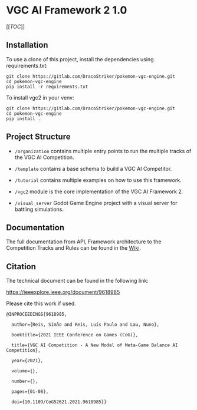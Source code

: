 # VGC AI Framework 2 1.0

[[_TOC_]]

## Installation

To use a clone of this project, install the dependencies using requirements.txt:

```
git clone https://gitlab.com/DracoStriker/pokemon-vgc-engine.git
cd pokemon-vgc-engine
pip install -r requirements.txt
```

To install vgc2 in your venv:

```
git clone https://gitlab.com/DracoStriker/pokemon-vgc-engine.git
cd pokemon-vgc-engine
pip install .
```

## Project Structure

* `/organization` contains multiple entry points to run the multiple tracks of the VGC AI Competition.

* `/template` contains a base schema to build a VGC AI Competitor.

* `/tutorial` contains multiple examples on how to use this framework.

* `/vgc2` module is the core implementation of the VGC AI Framework 2.

* `/visual_server` Godot Game Engine project with a visual server for battling simulations.

## Documentation

The full documentation from API, Framework architecture to the Competition Tracks and
Rules can be found in the [Wiki](https://gitlab.com/DracoStriker/pokemon-vgc-engine/-/wikis/home).

## Citation

The technical document can be found in the following link:

https://ieeexplore.ieee.org/document/9618985

Please cite this work if used.

```
@INPROCEEDINGS{9618985,

  author={Reis, Simão and Reis, Luís Paulo and Lau, Nuno},

  booktitle={2021 IEEE Conference on Games (CoG)}, 

  title={VGC AI Competition - A New Model of Meta-Game Balance AI Competition}, 

  year={2021},

  volume={},

  number={},

  pages={01-08},

  doi={10.1109/CoG52621.2021.9618985}}
```
